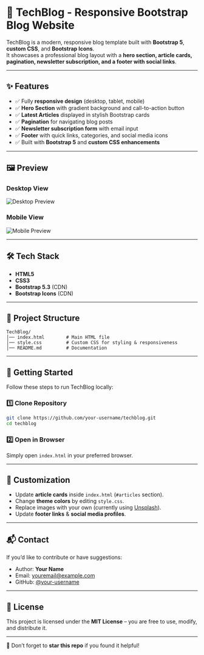 # 📖 TechBlog - Responsive Bootstrap Blog Website

TechBlog is a modern, responsive blog template built with **Bootstrap 5**, **custom CSS**, and **Bootstrap Icons**.  
It showcases a professional blog layout with a **hero section, article cards, pagination, newsletter subscription, and a footer with social links**.  

---

## ✨ Features

- ✅ Fully **responsive design** (desktop, tablet, mobile)  
- ✅ **Hero Section** with gradient background and call-to-action button  
- ✅ **Latest Articles** displayed in stylish Bootstrap cards  
- ✅ **Pagination** for navigating blog posts  
- ✅ **Newsletter subscription form** with email input  
- ✅ **Footer** with quick links, categories, and social media icons  
- ✅ Built with **Bootstrap 5** and **custom CSS enhancements**  

---

## 🖼️ Preview

### Desktop View  
![Desktop Preview](https://via.placeholder.com/1000x600.png?text=TechBlog+Desktop+Preview)

### Mobile View  
![Mobile Preview](https://via.placeholder.com/400x700.png?text=TechBlog+Mobile+Preview)

---

## 🛠️ Tech Stack

- **HTML5**  
- **CSS3**  
- **Bootstrap 5.3** (CDN)  
- **Bootstrap Icons** (CDN)  

---

## 📂 Project Structure

```
TechBlog/
│── index.html        # Main HTML file
│── style.css         # Custom CSS for styling & responsiveness
│── README.md         # Documentation
```

---

## 🚀 Getting Started

Follow these steps to run TechBlog locally:

### 1️⃣ Clone Repository
```bash
git clone https://github.com/your-username/techblog.git
cd techblog
```

### 2️⃣ Open in Browser
Simply open `index.html` in your preferred browser.

---

## 🎨 Customization

- Update **article cards** inside `index.html` (`#articles` section).  
- Change **theme colors** by editing `style.css`.  
- Replace images with your own (currently using [Unsplash](https://unsplash.com/)).  
- Update **footer links** & **social media profiles**.  

---

## 📬 Contact

If you’d like to contribute or have suggestions:

- Author: **Your Name**  
- Email: [youremail@example.com](mailto:youremail@example.com)  
- GitHub: [@your-username](https://github.com/your-username)  

---

## 📜 License

This project is licensed under the **MIT License** – you are free to use, modify, and distribute it.

---

🌟 Don’t forget to **star this repo** if you found it helpful!
